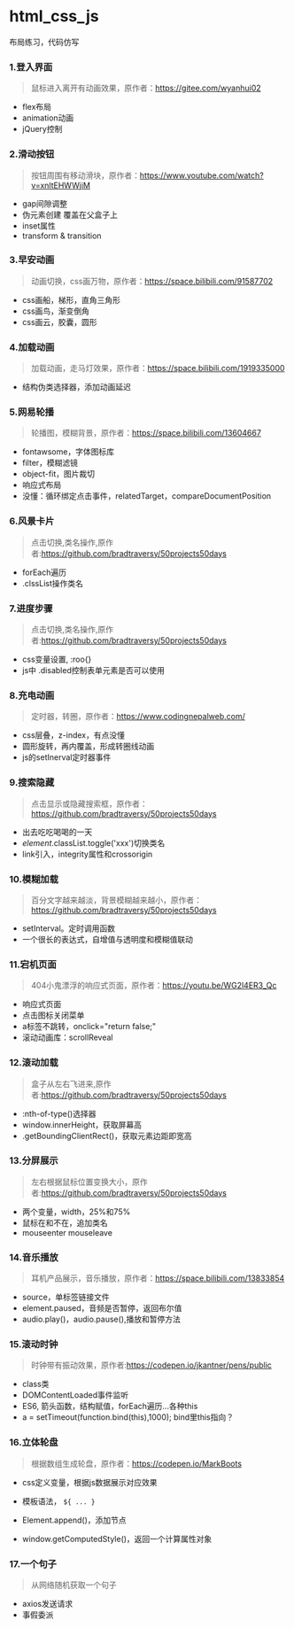 # html_css_js
布局练习，代码仿写

### 1.登入界面

> 鼠标进入离开有动画效果，原作者：https://gitee.com/wyanhui02

* flex布局
* animation动画
* jQuery控制

### 2.滑动按钮

> 按钮周围有移动滑块，原作者：https://www.youtube.com/watch?v=xnltEHWWjiM

* gap间隙调整
* 伪元素创建 覆盖在父盒子上
* inset属性
* transform & transition

### 3.早安动画

> 动画切换，css画万物，原作者：https://space.bilibili.com/91587702

* css画船，梯形，直角三角形
* css画鸟，渐变倒角
* css画云，胶囊，圆形

### 4.加载动画

> 加载动画，走马灯效果，原作者：https://space.bilibili.com/1919335000

* 结构伪类选择器，添加动画延迟

### 5.网易轮播

> 轮播图，模糊背景，原作者：https://space.bilibili.com/13604667

* fontawsome，字体图标库
* filter，模糊滤镜
* object-fit，图片裁切
* 响应式布局
* 没懂：循环绑定点击事件，relatedTarget，compareDocumentPosition

### 6.风景卡片

> 点击切换,类名操作,原作者:https://github.com/bradtraversy/50projects50days

* forEach遍历
* .clssList操作类名

### 7.进度步骤

> 点击切换,类名操作,原作者:https://github.com/bradtraversy/50projects50days

* css变量设置, :roo{}
* js中 .disabled控制表单元素是否可以使用

### 8.充电动画

> 定时器，转圈，原作者：https://www.codingnepalweb.com/

* css层叠，z-index，有点没懂
* 圆形旋转，再内覆盖，形成转圈线动画
* js的setInerval定时器事件

### 9.搜索隐藏

> 点击显示或隐藏搜索框，原作者：https://github.com/bradtraversy/50projects50days

* 出去吃吃喝喝的一天
* *element*.classList.toggle('xxx')切换类名
* link引入，integrity属性和crossorigin

### 10.模糊加载

> 百分文字越来越淡，背景模糊越来越小，原作者：https://github.com/bradtraversy/50projects50days

* setInterval。定时调用函数
* 一个很长的表达式，自增值与透明度和模糊值联动

### 11.宕机页面

> 404小鬼漂浮的响应式页面，原作者：https://youtu.be/WG2l4ER3_Qc

* 响应式页面
* 点击图标关闭菜单
* a标签不跳转，onclick="return false;"
* 滚动动画库：scrollReveal

### 12.滚动加载

> 盒子从左右飞进来,原作者:https://github.com/bradtraversy/50projects50days

* :nth-of-type()选择器
* window.innerHeight，获取屏幕高
* .getBoundingClientRect()，获取元素边距即宽高

### 13.分屏展示

> 左右根据鼠标位置变换大小，原作者:https://github.com/bradtraversy/50projects50days

* 两个变量，width，25%和75%
* 鼠标在和不在，追加类名
* mouseenter   mouseleave

### 14.音乐播放

> 耳机产品展示，音乐播放，原作者：https://space.bilibili.com/13833854

* source，单标签链接文件
* element.paused，音频是否暂停，返回布尔值
* audio.play()，audio.pause(),播放和暂停方法

### 15.滚动时钟

> 时钟带有振动效果，原作者:https://codepen.io/jkantner/pens/public

* class类
* DOMContentLoaded事件监听
* ES6, 箭头函数，结构赋值，forEach遍历...各种this
* a = setTimeout(function.bind(this),1000);     bind里this指向？

### 16.立体轮盘

> 根据数组生成轮盘，原作者：https://codepen.io/MarkBoots

* css定义变量，根据js数据展示对应效果
* 模板语法， `${ ... } ` 

* Element.append()，添加节点
* window.getComputedStyle()，返回一个计算属性对象

### 17.一个句子

> 从网络随机获取一个句子

* axios发送请求
* 事假委派

